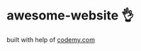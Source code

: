 # awesome-website :ok_hand:                                                                                                                                                                                                                                                                                                           
built with help of <a href="http://johnelder.com/">codemy.com</a>
